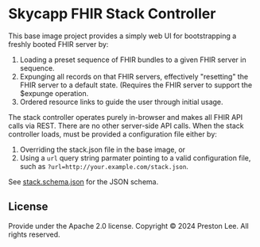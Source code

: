 # Skycapp FHIR Stack Controller

This base image project provides a simply web UI for bootstrapping a freshly booted FHIR server by:

1. Loading a preset sequence of FHIR bundles to a given FHIR server in sequence.
1. Expunging all records on that FHIR servers, effectively "resetting" the FHIR server to a default state. (Requires the FHIR server to support the $expunge operation.
1. Ordered resource links to guide the user through initial usage.

The stack controller operates purely in-browser and makes all FHIR API calls via REST. There are no other server-side API calls. When the stack controller loads, must be provided a configuration file either by:

1. Overriding the stack.json file in the base image, or
1. Using a `url` query string parmater pointing to a valid configuration file, such as `?url=http://your.example.com/stack.json`.

See [stack.schema.json](public/stack.schema.json) for the JSON schema.

## License

Provide under the Apache 2.0 license. Copyright © 2024 Preston Lee. All rights reserved.

